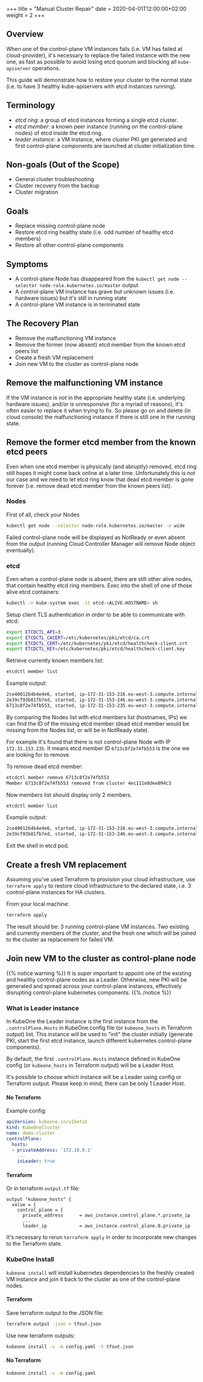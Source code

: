 +++
title = "Manual Cluster Repair"
date = 2020-04-01T12:00:00+02:00
weight = 2
+++
 
## Overview

When one of the control-plane VM instances fails (i.e. VM has failed at
cloud-provider), it's necessary to replace the failed instance with the new one,
as fast as possible to avoid losing etcd quorum and blocking all
`kube-apiserver` operations.

This guide will demonstrate how to restore your cluster to the normal state
(i.e. to have 3 healthy kube-apiservers with etcd instances running).

## Terminology

* _etcd ring_: a group of etcd instances forming a single etcd cluster.
* _etcd member_: a known peer instance (running on the control-plane nodes) of
  etcd inside the etcd ring.
* _leader instance_: a VM instance, where cluster PKI get generated and first
  control-plane components are launched at cluster initialization time.

## Non-goals (Out of the Scope)

* General cluster troubleshooting
* Cluster recovery from the backup
* Cluster migration

## Goals

* Replace missing control-plane node
* Restore etcd ring healthy state (i.e. odd number of healthy etcd members)
* Restore all other control-plane components

## Symptoms

* A control-plane Node has disappeared from the `kubectl get node --selector node-role.kubernetes.io/master` output
* A control-plane VM instance has grave but unknown issues (i.e. hardware
  issues) but it's still in running state
* A control-plane VM instance is in terminated state

## The Recovery Plan

* Remove the malfunctioning VM instance
* Remove the former (now absent) etcd member from the known etcd peers list
* Create a fresh VM replacement
* Join new VM to the cluster as control-plane node

## Remove the malfunctioning VM instance

If the VM instance is not in the appropriate healthy state (i.e. underlying
hardware issues), and/or is unresponsive (for a myriad of reasons), it's often
easier to replace it when trying to fix. So please go on and delete (in cloud
console) the malfunctioning instance if there is still one in the running state.

## Remove the former etcd member from the known etcd peers

Even when one etcd member is physically (and abruptly) removed, etcd ring still
hopes it might come back online at a later time. Unfortunately this is not our
case and we need to let etcd ring know that dead etcd member is gone forever
(i.e. remove dead etcd member from the known peers list).

### Nodes

First of all, check your Nodes
```bash
kubectl get node --selector node-role.kubernetes.io/master -o wide
```

Failed control-plane node will be displayed as NotReady or even absent from the
output (running Cloud Controller Manager will remove Node object eventually).

### etcd

Even when a control-plane node is absent, there are still other alive nodes,
that contain healthy etcd ring members. Exec into the shell of one of those
alive etcd containers:

```bash
kubectl -n kube-system exec -it etcd-<ALIVE-HOSTNAME> sh
```

Setup client TLS authentication in order to be able to communicate with etcd:

```bash
export ETCDCTL_API=3
export ETCDCTL_CACERT=/etc/kubernetes/pki/etcd/ca.crt
export ETCDCTL_CERT=/etc/kubernetes/pki/etcd/healthcheck-client.crt
export ETCDCTL_KEY=/etc/kubernetes/pki/etcd/healthcheck-client.key
```

Retrieve currently known members list:

```bash
etcdctl member list
```

Example output:

```bash
2ce40012b4b4e4e6, started, ip-172-31-153-216.eu-west-3.compute.internal, https://172.31.153.216:2380, https://172.31.153.216:2379, false
2e39cf93b81fb7ed, started, ip-172-31-153-246.eu-west-3.compute.internal, https://172.31.153.246:2380, https://172.31.153.246:2379, false
6713c8f2e74fb553, started, ip-172-31-153-235.eu-west-3.compute.internal, https://172.31.153.235:2380, https://172.31.153.235:2379, false
```

By comparing the Nodes list with etcd members list (hostnames, IPs) we can find
the ID of the missing etcd member (dead etcd member would be missing from the
Nodes list, or will be in NotReady state).

For example it's found that there is not control-plane Node with IP
`172.31.153.235`. It means etcd member ID `6713c8f2e74fb553` is the one we are
looking for to remove.

To remove dead etcd member:

```bash
etcdctl member remove 6713c8f2e74fb553
Member 6713c8f2e74fb553 removed from cluster 4ec111e0dee094c3
```

Now members list should display only 2 members.

```bash
etcdctl member list
```

Example output:

```bash
2ce40012b4b4e4e6, started, ip-172-31-153-216.eu-west-3.compute.internal, https://172.31.153.216:2380, https://172.31.153.216:2379, false
2e39cf93b81fb7ed, started, ip-172-31-153-246.eu-west-3.compute.internal, https://172.31.153.246:2380, https://172.31.153.246:2379, false
```

Exit the shell in etcd pod.

## Create a fresh VM replacement

Assuming you've used Terraform to provision your cloud infrastructure, use
`terraform apply` to restore cloud infrastructure to the declared state, i.e. 3
control-plane instances for HA clusters.

From your local machine:

```bash
terraform apply
```

The result should be: 3 running control-plane VM instances. Two existing and currently members
of the cluster, and the fresh one which will be joined to the cluster as
replacement for failed VM.

## Join new VM to the cluster as control-plane node

{{% notice warning %}}
It is super important to appoint one of the existing and healthy control-plane nodes as a Leader.
Otherwise, new PKI will be generated and spread across your control-plane
instances, effectively disrupting control-plane kubernetes components.
{{% /notice %}}

### What is Leader instance

In KubeOne the Leader instance is the first instance from the `.controlPlane.Hosts`
in KubeOne config file (or `kubeone_hosts` in Terraform output) list. 
This instance will be used to "init" the cluster initially (generate PKI,
start the first etcd instance, launch different kubernetes control-plane
components).

By default, the first `.controlPlane.Hosts` instance defined in KubeOne config
(or `kubeone_hosts` in Terraform output) will be a Leader Host.

It's possible to choose which instance will be a Leader using config or
Terraform output. Please keep in mind, there can be only 1 Leader Host.

#### No Terraform

Example config:

```yaml
apiVersion: kubeone.io/v1beta1
kind: KubeOneCluster
name: demo-cluster
controlPlane:
  hosts:
  - privateAddress: '172.18.0.1'
    ...
    isLeader: true
```

#### Terraform

Or in terraform `output.tf` file:

```
output "kubeone_hosts" {
  value = {
    control_plane = {
      private_address      = aws_instance.control_plane.*.private_ip
      ...
      leader_ip            = aws_instance.control_plane.0.private_ip
```

It's necessary to rerun `terraform apply` in order to incorporate new changes to
the Terraform state.

### KubeOne Install

`kubeone install` will install kubernetes dependencies to the freshly created
VM instance and join it back to the cluster as one of the control-plane nodes.

#### Terraform

Save terraform output to the JSON file:

```bash
terraform output -json > tfout.json
```

Use new terraform outputs:

```bash
kubeone install -v -m config.yaml -t tfout.json
```

#### No Terraform

```bash
kubeone install -v -m config.yaml
```
